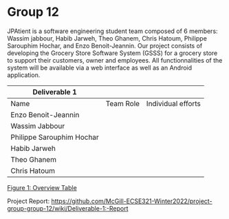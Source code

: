 # Group 12

JPAtient is a software engineering student team composed of 6 members: Wassim jabbour, Habib Jarweh, Theo Ghanem, Chris Hatoum, Philippe Sarouphim Hochar, and Enzo Benoit-Jeannin. Our project consists of developing the Grocery Store Software System (GSSS) for a grocery store to support their customers, owner and employees. All functionnalities of the system will be available via a web interface as well as an Android application.
  
  
| Deliverable 1             |           |                    |
|---------------------------|-----------|--------------------|
| Name                      | Team Role | Individual efforts |
| Enzo Benoit-Jeannin       |           |                    |
| Wassim Jabbour            |           |                    |
| Philippe Sarouphim Hochar |           |                    |
| Habib Jarweh              |           |                    |
| Theo Ghanem               |           |                    |
| Chris Hatoum              |           |                    |
  
  <ins>Figure 1: Overview Table</ins>
  
  Project Report: https://github.com/McGill-ECSE321-Winter2022/project-group-group-12/wiki/Deliverable-1:-Report
